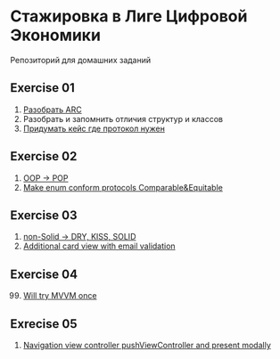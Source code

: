 # Стажировка в Лиге Цифровой Экономики
Репозиторий для домашних заданий

## Exercise 01
1. [Разобрать ARC](./1_task/1_ARC/)
2. Разобрать и запомнить отличия структур и классов
3. [Придумать кейс где протокол нужен](./1_task/3_ProtocolsMustBeUseful.playground/Contents.swift)

## Exercise 02
1. [OOP -> POP](/2_task/1_oop->pop.playground/Contents.swift)
2. [Make enum conform protocols Comparable&Equitable](/2_task/2_enum_to_comparable_equatable.playground/Contents.swift)

## Exercise 03
1. [non-Solid -> DRY, KISS, SOLID]()
2. [Additional card view with email validation](/3_task/2_liveCodingSession/2_liveCodingSession/ViewController.swift)

## Exercise 04
99. [Will try MVVM once](/4_task/99_TryingMVVM/99_TryingMVVM/)

## Exrecise 05
1. [Navigation view controller pushViewController and present modally](./5_task/1_PresentingViewsViaNavigationStackAndModally/1_PresentingViewsViaNavigationStackAndModally/)